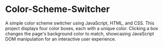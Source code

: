 # Color-Scheme-Switcher
A simple color scheme switcher using JavaScript, HTML, and CSS. This project displays four color boxes, each with a unique color. Clicking a box changes the page's background color to match, showcasing JavaScript DOM manipulation for an interactive user experience.
